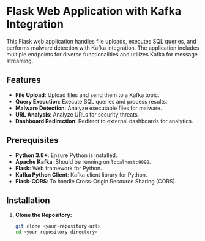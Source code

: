 # Flask Web Application with Kafka Integration

This Flask web application handles file uploads, executes SQL queries, and performs malware detection with Kafka integration. The application includes multiple endpoints for diverse functionalities and utilizes Kafka for message streaming.

## Features

- **File Upload**: Upload files and send them to a Kafka topic.
- **Query Execution**: Execute SQL queries and process results.
- **Malware Detection**: Analyze executable files for malware.
- **URL Analysis**: Analyze URLs for security threats.
- **Dashboard Redirection**: Redirect to external dashboards for analytics.

## Prerequisites

- **Python 3.8+**: Ensure Python is installed.
- **Apache Kafka**: Should be running on `localhost:9092`.
- **Flask**: Web framework for Python.
- **Kafka Python Client**: Kafka client library for Python.
- **Flask-CORS**: To handle Cross-Origin Resource Sharing (CORS).

## Installation

1. **Clone the Repository:**
   ```bash
   git clone <your-repository-url>
   cd <your-repository-directory>
